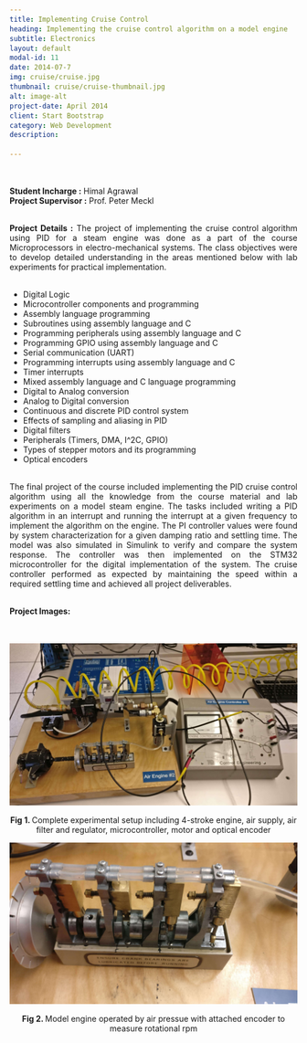 ```yaml
---
title: Implementing Cruise Control
heading: Implementing the cruise control algorithm on a model engine
subtitle: Electronics
layout: default
modal-id: 11
date: 2014-07-7
img: cruise/cruise.jpg
thumbnail: cruise/cruise-thumbnail.jpg
alt: image-alt
project-date: April 2014
client: Start Bootstrap
category: Web Development
description:

---
```


<br>
<br>
<div style="text-align: justify">
<b>Student Incharge :</b> Himal Agrawal
<br>
<b>Project Supervisor :</b> Prof. Peter Meckl
<br>
<br>



<b>Project Details :</b>  The project of implementing the cruise control algorithm using PID for a steam engine was done as a part of the course Microprocessors in electro-mechanical systems. The class objectives were to develop detailed understanding in the areas mentioned below with lab experiments for practical implementation.
<br>
<br>
 <ul>
  <li>Digital Logic</li>
  <li>Microcontroller components and programming</li>
  <li>Assembly language programming</li>
  <li>Subroutines using assembly language and C</li>
  <li>Programming peripherals using assembly language and C</li>
  <li>Programming GPIO using assembly language and C</li>
  <li>Serial communication (UART)</li>
  <li>Programming interrupts using assembly language and C</li>
  <li>Timer interrupts</li>
  <li>Mixed assembly language and C language programming</li>
  <li>Digital to Analog conversion</li>
  <li>Analog to Digital conversion</li>
  <li>Continuous and discrete PID control system</li>
  <li>Effects of sampling and aliasing in PID</li>
  <li>Digital filters</li>
  <li>Peripherals (Timers, DMA, I^2C, GPIO)</li>
  <li>Types of stepper motors and its programming</li>
  <li>Optical encoders</li>
</ul>
<br>
The final project of the course included implementing the PID cruise control algorithm using all the knowledge from the course material and lab experiments on a model steam engine. The tasks included writing a PID algorithm in an interrupt and running the interrupt at a given frequency to implement the algorithm on the engine. The PI controller values were found by system characterization for a given damping ratio and settling time.  The model was also simulated in Simulink to verify and compare the system response. The controller was then implemented on the STM32 microcontroller for the digital implementation of the system. The cruise controller performed as expected by maintaining the speed within a required settling time and achieved all project deliverables.
<br>
<br>

<b>Project Images:</b>
<br>
<br>
<br>
<div class="row">
<div class="col-md-6 col-md-offset-3">


<img src="img/portfolio/cruise/1.jpg" class="img-responsive img-centered" alt="Cruise Control Image 1">
<p class="text-muted" align = "center"> <b> Fig 1. </b>Complete experimental setup including 4-stroke engine, air supply, air filter and regulator, microcontroller, motor and optical encoder</p>

<img src="img/portfolio/cruise/2.jpg" class="img-responsive img-centered" alt="Cruise Control Image 2">
<p class="text-muted" align = "center"> <b> Fig 2. </b>Model engine operated by air pressue with attached encoder to measure rotational rpm</p>


</div>
</div>
</div>
